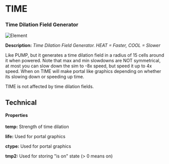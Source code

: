 # TIME
### Time Dilation Field Generator

![Element](https://i.imgur.com/K4TENu1.gif)

**Description:**  *Time Dilation Field Generator. HEAT = Faster, COOL = Slower*

Like PUMP, but it generates a time dilation field in a radius of 15 cells around it when powered. Note that max and min slowdowns are NOT symmetrical, at most you can slow down the sim to -8x speed, but speed it up to 4x speed. When on TIME will make portal like graphics depending on whether its slowing down or speeding up time.

TIME is not affected by time dilation fields.


## Technical
#### Properties
**temp:** Strength of time dilation

**life:** Used for portal graphics

**ctype:** Used for portal graphics

**tmp2:** Used for storing "is on" state (> 0 means on)
